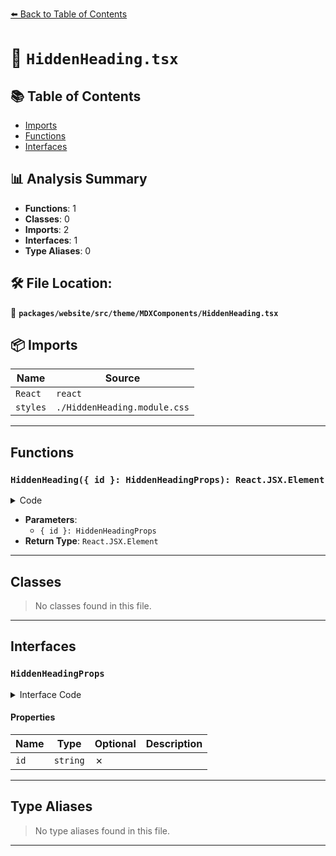 [⬅️ Back to Table of Contents](../../../../../index.md)

# 📄 `HiddenHeading.tsx`

## 📚 Table of Contents

- [Imports](#imports)
- [Functions](#functions)
- [Interfaces](#interfaces)

## 📊 Analysis Summary

- **Functions**: 1
- **Classes**: 0
- **Imports**: 2
- **Interfaces**: 1
- **Type Aliases**: 0

## 🛠️ File Location:
📂 **`packages/website/src/theme/MDXComponents/HiddenHeading.tsx`**

## 📦 Imports

| Name | Source |
|------|--------|
| `React` | `react` |
| `styles` | `./HiddenHeading.module.css` |


---

## Functions

### `HiddenHeading({ id }: HiddenHeadingProps): React.JSX.Element`

<details><summary>Code</summary>

```ts
export function HiddenHeading({ id }: HiddenHeadingProps): React.JSX.Element {
  return <span className={styles.hiddenHeading} id={id} />;
}
```
</details>

- **Parameters**:
  - `{ id }: HiddenHeadingProps`
- **Return Type**: `React.JSX.Element`

---

## Classes

> No classes found in this file.


---

## Interfaces

### `HiddenHeadingProps`

<details><summary>Interface Code</summary>

```ts
export interface HiddenHeadingProps {
  id: string;
}
```
</details>

#### Properties

| Name | Type | Optional | Description |
|------|------|----------|-------------|
| `id` | `string` | ✗ |  |


---

## Type Aliases

> No type aliases found in this file.


---